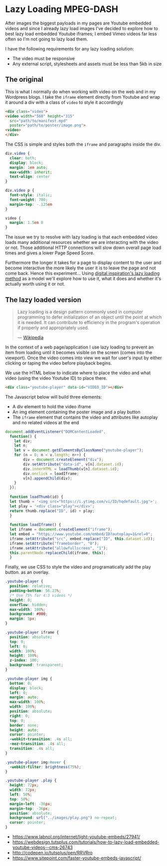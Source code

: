 # Lazy Loading MPEG-DASH

After images the biggest payloads in my pages are Youtube embedded videos and since I already lazy load images I've decided to explore how to best lazy load embedded Youtube iframes; I embed Vimeo videos far less often so I'm not going to lazy load them.
 
I have the following requirements for any lazy loading solution:

* The video must be responsive
* Any external script, stylesheets and assets must be less than 5kb in size

## The original

This is what I normally do when working with video on the web and in my Wordpress blogs. I take the `iframe` element directly from Youtube and wrap it around a div with a class of `video` to style it accordingly 

```html
<div class="video">
<video width="560" height="315"
  src="path/to/manifest.mpd"
  poster="path/to/poster/image.png">
<video>  
</div>
```

The CSS is simple and styles both the `iframe` and paragraphs inside the div. 
```css
div.video {
  clear: both;
  display: block;
  margin: 1em auto;
  max-width: inherit;
  text-align: center
}

div.video p {
  font-style: italic;
  font-weight: 700;
  margin-top: -.125em
}

video {
  margin: 1.5em 0
}
```

The issue we try to resolve with lazy loading is that each embedded video loads many additional resources whether we are interacting with the video or not. Those additional HTTP connections will slow down overall page load times and gives a lower Page Speed Score. 

Furthermore the longer it takes for a page to display content to the user and become interactive the more likely the user it is to leave the page and not come back. Hence this experiment... Using [digital inspiration's lazy loading method](https://www.labnol.org/internet/light-youtube-embeds/27941/) as a model we'll explore how to use it, what it does and whether it's actually worth using it or not. 

## The lazy loaded version

> Lazy loading is a design pattern commonly used in computer programming to defer initialization of an object until the point at which it is needed. It can contribute to efficiency in the program's operation if properly and appropriately used. 
>
> &mdash; [Wikipedia](https://www.wikiwand.com/en/Lazy_loading)

In the context of a web page/application I use lazy loading to prevent an item from loading until it becomes visible on the screen (comes into the viewport). Once the video comes into view we wait for user's input by either clicking or taping the video before playback begins. 

We use the HTML below to indicate where to place the video and what video (using the video Youtube ID) to place there. 

```html
<div class="youtube-player" data-id="VIDEO_ID"></div>
```

The Javascript below will build three elements:

* A div element to hold the video iframe
* An img element containing the poster image and a play button
* The `iframe` element that contains the video and attributes like autoplay and no related videos at the end


```javascript
document.addEventListener("DOMContentLoaded",
  function() {
    let div;
    let n;
    let v = document.getElementsByClassName("youtube-player");
    for (n = 0; n < v.length; n++) {
        div = document.createElement("div");
        div.setAttribute("data-id", v[n].dataset.id);
        div.innerHTML = loadThumb(v[n].dataset.id);
        div.onclick = loadIframe;
        v[n].appendChild(div);
    }
  });
  
  function loadThumb(id) {
  let thumb = '<img src="https://i.ytimg.com/vi/ID/hqdefault.jpg">';
  let play = '<div class="play"></div>';
  return thumb.replace("ID", id) + play;
  }
  
  function loadIframe() {
  let iframe = document.createElement("iframe");
  let embed = "https://www.youtube.com/embed/ID?autoplay=1&rel=0";
  iframe.setAttribute("src", embed.replace("ID", this.dataset.id));
  iframe.setAttribute("frameborder", "0");
  iframe.setAttribute("allowfullscreen", "1");
  this.parentNode.replaceChild(iframe, this);
  }

```

Finally, we use CSS to style the video and programatically add the play button. as an overlay. 

```css
.youtube-player {
  position: relative;
  padding-bottom: 56.23%;
  /* Use 75% for 4:3 videos */
  height: 0;
  overflow: hidden;
  max-width: 100%;
  background: #000;
  margin: 5px;
}

.youtube-player iframe {
  position: absolute;
  top: 0;
  left: 0;
  width: 100%;
  height: 100%;
  z-index: 100;
  background: transparent;
}

.youtube-player img {
  bottom: 0;
  display: block;
  left: 0;
  margin: auto;
  max-width: 100%;
  width: 100%;
  position: absolute;
  right: 0;
  top: 0;
  border: none;
  height: auto;
  cursor: pointer;
  -webkit-transition: .4s all;
  -moz-transition: .4s all;
  transition: .4s all;
}

.youtube-player img:hover {
  -webkit-filter: brightness(75%);
}

.youtube-player .play {
  height: 72px;
  width: 72px;
  left: 50%;
  top: 50%;
  margin-left: -36px;
  margin-top: -36px;
  position: absolute;
  background: url("../images/play.png") no-repeat;
  cursor: pointer;
}
```


* https://www.labnol.org/internet/light-youtube-embeds/27941/
* https://webdesign.tutsplus.com/tutorials/how-to-lazy-load-embedded-youtube-videos--cms-26743
* http://codepen.io/tutsplus/pen/RRVRro
* https://www.sitepoint.com/faster-youtube-embeds-javascript/
